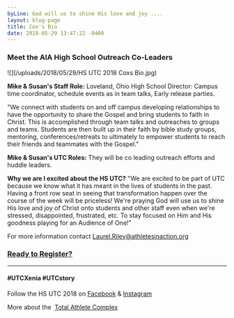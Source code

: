 ```yaml
---
byLine: God will us to shine His love and joy ....
layout: blog-page
title: Cox's Bio
date: 2018-05-29 13:47:22 -0400
---
```

### **Meet the AIA High School Outreach Co-Leaders**

![](/uploads/2018/05/29/HS UTC 2018 Coxs Bio.jpg)

**Mike & Susan's Staff Role:** Loveland, Ohio High School Director: Campus time coordinator, schedule events as in team talks, Early release parties.

"We connect with students on and off campus developing relationships to have the opportunity to share the Gospel and bring students to faith in Christ. This is accomplished through team talks and outreaches to groups and teams. Students are then built up in their faith by bible study groups, mentoring, conferences/retreats to ultimately to empower students to reach their friends and teammates with the Gospel."

**Mike & Susan's UTC Roles:** They will be co leading outreach efforts and huddle leaders.

**Why we are I excited about the HS UTC?** "We are excited to be part of UTC because we know what it has meant in the lives of students in the past. Having a front row seat in seeing that transformation happen over the course of the week will be priceless! We're praying God will use us to shine His love and joy of Christ onto students and other staff even when we're stressed, disappointed, frustrated, etc. To stay focused on Him and His goodness playing for an Audience of One!”

For more information contact [Laurel.Riley@athletesinaction.org](mailto:laurel.riley@athletesinaction.org)

### [**Ready to Register?**]()

---

#### **#UTCXenia     #UTCstory**

Follow the HS UTC 2018 on  [Facebook](https://www.facebook.com/aiatotalathletecomplex/) & [Instagram](https://www.instagram.com/aia_sports_complex/)

More about the  [Total Athlete Complex](http://www.aiasportscomplex.com/)